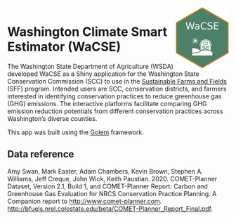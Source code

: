 
<!-- README.md is generated from README.Rmd. Please edit that file -->

<img src="inst/app/www/rmd/img/favicon.png" align="right" width="120"/>

# Washington Climate Smart Estimator (WaCSE)

The Washington State Department of Agriculture (WSDA) developed WaCSE as
a Shiny application for the Washington State Conservation Commission
(SCC) to use in the [Sustainable Farms and
Fields](https://www.scc.wa.gov/sff) (SFF) program. Intended users are
SCC, conservation districts, and farmers interested in identifying
conservation practices to reduce greenhouse gas (GHG) emissions. The
interactive platforms facilitate comparing GHG emission reduction
potentials from different conservation practices across Washington’s
diverse counties.

This app was built using the
[Golem](https://github.com/ThinkR-open/golem) framework.

## Data reference

Amy Swan, Mark Easter, Adam Chambers, Kevin Brown, Stephen A. Williams,
Jeff Creque, John Wick, Keith Paustian. 2020. COMET-Planner Dataset,
Version 2.1, Build 1, and COMET-Planner Report: Carbon and Greenhouse
Gas Evaluation for NRCS Conservation Practice Planning. A Companion
report to <http://www.comet-planner.com>.
<http://bfuels.nrel.colostate.edu/beta/COMET-Planner_Report_Final.pdf>.
